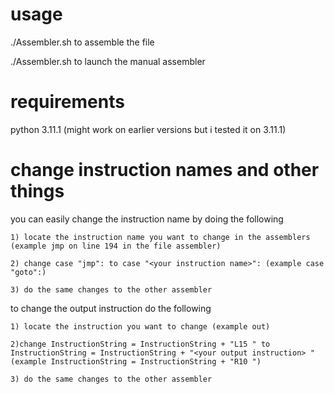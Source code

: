 # usage
  ./Assembler.sh <assembly file> to assemble the file
  
  ./Assembler.sh to launch the manual assembler
  
# requirements
  python 3.11.1 (might work on earlier versions but i tested it on 3.11.1)
  
# change instruction names and other things
  you can easily change the instruction name by doing the following
    
    1) locate the instruction name you want to change in the assemblers (example jmp on line 194 in the file assembler)
    
    2) change case "jmp": to case "<your instruction name>": (example case "goto":)
    
    3) do the same changes to the other assembler

  to change the output instruction do the following
    
    1) locate the instruction you want to change (example out)
    
    2)change InstructionString = InstructionString + "L15 " to InstructionString = InstructionString + "<your output instruction> " (example InstructionString = InstructionString + "R10 ")
     
    3) do the same changes to the other assembler
